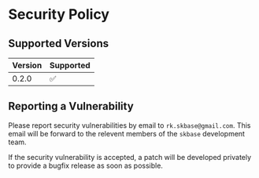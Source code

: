 # Security Policy

## Supported Versions

| Version | Supported          |
| ------- | ------------------ |
| 0.2.0   | :white_check_mark: |

## Reporting a Vulnerability

Please report security vulnerabilities by email to `rk.skbase@gmail.com`.
This email will be forward to the relevent members of the `skbase` development team.

If the security vulnerability is accepted, a patch will be developed privately to provide a bugfix release as soon as possible.
